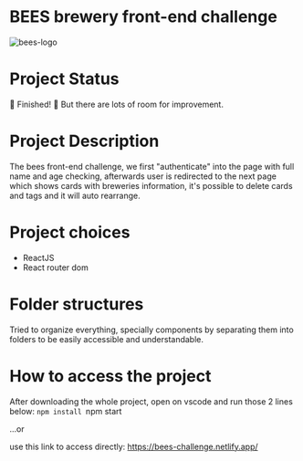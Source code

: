 # BEES brewery front-end challenge

![bees-logo](https://user-images.githubusercontent.com/40004457/198902654-677d9a0e-bef4-4153-9056-9af0a6cc43c7.png)

# Project Status
:rocket: Finished! :rocket: But there are lots of room for improvement.

# Project Description

The bees front-end challenge, we first "authenticate" into the page with full name and age checking, afterwards user is redirected to the next page which shows cards with breweries information, it's possible to delete cards and tags and it will auto rearrange.

# Project choices

* ReactJS
* React router dom

# Folder structures

Tried to organize everything, specially components by separating them into folders to be easily accessible and understandable.

# How to access the project

After downloading the whole project, open on vscode and run those 2 lines below:
``npm install
``npm start

...or

use this link to access directly: https://bees-challenge.netlify.app/
